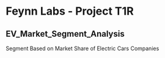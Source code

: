 # Feynn Labs - Project T1R
## EV_Market_Segment_Analysis
Segment Based on Market Share of Electric Cars Companies
